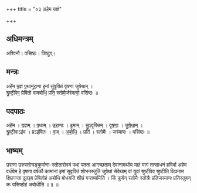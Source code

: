 +++
title = "०३ अहेम यज्ञं"

+++
## अधिमन्त्रम्
अश्विनौ। वसिष्ठः। त्रिष्टुप्।

## मन्त्रः
अहे॑म य॒ज्ञं प॒थामु॑रा॒णा इ॒मां सु॑वृ॒क्तिं वृ॑षणा जुषेथाम् ।  
श्रु॒ष्टी॒वेव॒ प्रेषि॑तो वामबोधि॒ प्रति॒ स्तोमै॒र्जर॑माणो॒ वसि॑ष्ठः ॥

## पदपाठः
अहे॑म । य॒ज्ञम् । प॒थाम् । उ॒रा॒णाः । इ॒माम् । सु॒ऽवृ॒क्तिम् । वृ॒ष॒णा॒ । जु॒षे॒था॒म् ।  
श्रु॒ष्टी॒वाऽइ॑व । प्रऽइ॑षितः । वा॒म् । अ॒बो॒धि॒ । प्रति॑ । स्तोमैः॑ । जर॑माणः । वसि॑ष्ठः ॥

## भाष्यम्
उराणा उरुस्तोत्रङ्कुर्वाणाः स्तोतारोवयं पथां पततां आगच्छताम् देवानामर्थाय यज्ञं यागं तत्साधनं हविर्वा अहेम वर्धयेम हे वृषणा वर्षकौ कामानां इमां सुवृक्तिं शोभनस्तुतिं जुषेथां सेवेथाम् वां युवां श्रुष्टीवेव श्रुष्टीति क्षिप्रनाम क्षिप्रगन्ता दूतइव प्रेषितोहं अबोधि बोधयति शीघ्रं गन्तव्यमिति । किं कुर्वन् स्तोमैः स्तोत्रैः प्रतिजरमाणः प्रतिस्तुवन् कः वसिष्ठोहं अबोधीति ॥ ३ ॥